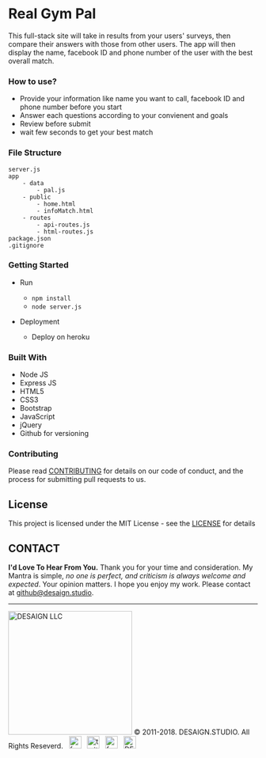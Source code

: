 # Real Gym Pal

This full-stack site will take in results from your users' surveys, then compare their answers with those from other users. The app will then display the name, facebook ID and phone number of the user with the best overall match.

### How to use?

- Provide your information like name you want to call, facebook ID and phone number before you start
- Answer each questions according to your convienent and goals
- Review before submit
- wait few seconds to get your best match


### File Structure

```File structure
server.js
app
    - data
        - pal.js
    - public
        - home.html
        - infoMatch.html
    - routes
        - api-routes.js
        - html-routes.js
package.json
.gitignore
```
### Getting Started

- Run 
    - ```npm install```
    - ```node server.js```

- Deployment
    - Deploy on heroku

### Built With

- Node JS
- Express JS
- HTML5
- CSS3
- Bootstrap
- JavaScript
- jQuery
- Github for versioning

### Contributing

Please read [CONTRIBUTING](https://github.com/kratuvwxyz/Contributing) for details on our code of conduct, and the process for submitting pull requests to us.

## License

This project is licensed under the MIT License - see the [LICENSE](https://github.com/kratuvwxyz/License) for details

## CONTACT

**I'd Love To Hear From You.**
Thank you for your time and consideration. My Mantra is simple, *no one is perfect, and criticism is always welcome and expected*. Your opinion matters. I hope you enjoy my work. Please contact at <a href="mailto:github@desaign.studio?Subject=Message from Github">github@desaign.studio</a>.

<hr/>

<img src="https://kratuvwxyz.github.io/assets/images/footer/DESAIGNLLC.svg" alt="DESAIGN LLC" width="250px"/> &copy; 2011-2018. <a href="http://desaign.studio" target="_blank" style="text-decoration:none;">DESAIGN.STUDIO</a>. All Rights Reseverd. &#160;
<a href="https://www.facebook.com/desaignstudio" target="_blank" style="text-decoration:none;"><img src="https://kratuvwxyz.github.io/assets/images/footer/facebook.svg" alt="facebook" width="25" /></a> &#160;
<a href="https://www.twitter.com/desaignstudio" target="_blank" style="text-decoration:none;"><img src="https://kratuvwxyz.github.io/assets/images/footer/twitter.svg" alt="twitter" width="25" /></a> &#160;
<a href="https://www.linkedin.com/in/desaignstudio/" target="_blank" style="text-decoration:none;"><img src="https://kratuvwxyz.github.io/assets/images/footer/linkedin.svg" alt="facebook" width="25" /></a> &#160;
<a href="http://desaign.in" target="_blank" style="text-decoration:none;"><img src="https://kratuvwxyz.github.io/assets/images/footer/blog.svg" alt="DESAIGN BLOG" width="25" /></a> &#160;